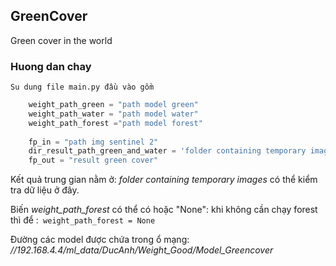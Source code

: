 ## GreenCover

Green cover in the world

### Huong dan chay
    Su dung file main.py đầu vào gồm

```` python 
    weight_path_green = "path model green"
    weight_path_water = "path model water"
    weight_path_forest ="path model forest"
    
    fp_in = "path img sentinel 2"
    dir_result_path_green_and_water = 'folder containing temporary images'
    fp_out = "result green cover"
````

Kết quả trung gian nằm ở: *folder containing temporary images* có thể kiểm tra dữ liệu ở đây.

Biến *weight_path_forest* có thể có hoặc "None":
khi không cần chạy forest thì để :```` weight_path_forest = None````

Đường các model được chứa trong ổ mạng: 
 *//192.168.4.4/ml_data/DucAnh/Weight_Good/Model_Greencover*
